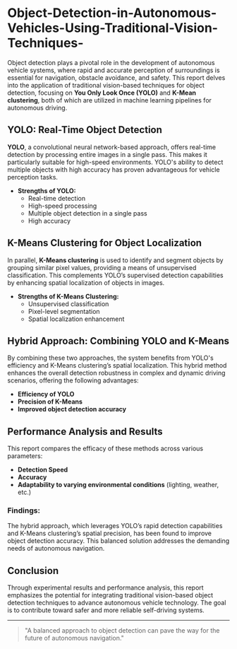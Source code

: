 # Object-Detection-in-Autonomous-Vehicles-Using-Traditional-Vision-Techniques-


Object detection plays a pivotal role in the development of autonomous vehicle systems, where rapid and accurate perception of surroundings is essential for navigation, obstacle avoidance, and safety. This report delves into the application of traditional vision-based techniques for object detection, focusing on **You Only Look Once (YOLO)** and **K-Mean clustering**, both of which are utilized in machine learning pipelines for autonomous driving.

## YOLO: Real-Time Object Detection

**YOLO**, a convolutional neural network-based approach, offers real-time detection by processing entire images in a single pass. This makes it particularly suitable for high-speed environments. YOLO's ability to detect multiple objects with high accuracy has proven advantageous for vehicle perception tasks.

- **Strengths of YOLO:**
  - Real-time detection
  - High-speed processing
  - Multiple object detection in a single pass
  - High accuracy

## K-Means Clustering for Object Localization

In parallel, **K-Means clustering** is used to identify and segment objects by grouping similar pixel values, providing a means of unsupervised classification. This complements YOLO’s supervised detection capabilities by enhancing spatial localization of objects in images.

- **Strengths of K-Means Clustering:**
  - Unsupervised classification
  - Pixel-level segmentation
  - Spatial localization enhancement

## Hybrid Approach: Combining YOLO and K-Means

By combining these two approaches, the system benefits from YOLO's efficiency and K-Means clustering’s spatial localization. This hybrid method enhances the overall detection robustness in complex and dynamic driving scenarios, offering the following advantages:
  
- **Efficiency of YOLO**
- **Precision of K-Means**
- **Improved object detection accuracy**

## Performance Analysis and Results

This report compares the efficacy of these methods across various parameters:

- **Detection Speed**
- **Accuracy**
- **Adaptability to varying environmental conditions** (lighting, weather, etc.)

### Findings:
The hybrid approach, which leverages YOLO’s rapid detection capabilities and K-Means clustering’s spatial precision, has been found to improve object detection accuracy. This balanced solution addresses the demanding needs of autonomous navigation.

## Conclusion

Through experimental results and performance analysis, this report emphasizes the potential for integrating traditional vision-based object detection techniques to advance autonomous vehicle technology. The goal is to contribute toward safer and more reliable self-driving systems.

---

> "A balanced approach to object detection can pave the way for the future of autonomous navigation."
